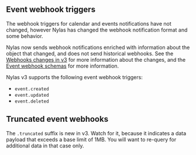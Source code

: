 ## Event webhook triggers

The webhook triggers for calendar and events notifications have not changed, however Nylas has changed the webhook notification format and some behavior.

Nylas now sends webhook notifications enriched with information about the object that changed, and does not send historical webhooks. See the [Webhooks changes in v3](https://developer.nylas.com/docs/new/in-v3/webhooks-changes/) for more information about the changes, and the [Event webhook schemas](https://developer.nylas.com/docs/v3/notifications/notification-schemas/#event-notifications) for more information.

Nylas v3 supports the following event webhook triggers:

- `event.created`
- `event.updated`
- `event.deleted`

## Truncated event webhooks

The `.truncated` suffix is new in v3. Watch for it, because it indicates a data payload that exceeds a base limit of 1MB. You will want to re-query for additional data in that case only.
